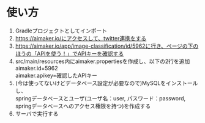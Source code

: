 # 使い方
1. Gradleプロジェクトとしてインポート
2. https://aimaker.io/にアクセスして、twitter連携をする
3. https://aimaker.io/app/image-classification/id/5962に行き、ページの下のほうの「APIを使う！」でAPIキーを確認する
4. src/main/resources内にaimaker.propertiesを作成し、以下の2行を追加  
aimaker.id=5962  
aimaker.apikey=確認したAPIキー
5. (今は使ってないけどデータベース設定が必要なので)MySQLをインストールし、  
springデータベースとユーザ(ユーザ名：user, パスワード：password, springデータベースへのアクセス権限を持つ)を作成する
6. サーバで実行する
